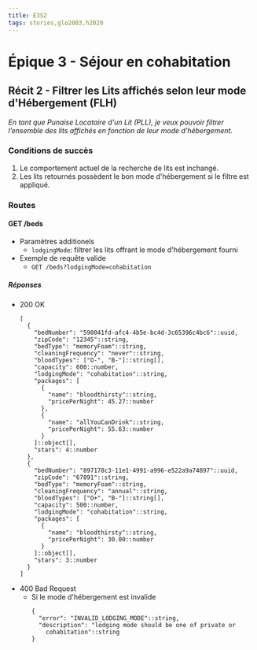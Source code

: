 ```yaml
---
title: E3S2
tags: stories,glo2003,h2020
---
```


# Épique 3 - Séjour en cohabitation

## Récit 2 - Filtrer les Lits affichés selon leur mode d'Hébergement (FLH)

_En tant que Punaise Locataire d'un Lit (PLL), je veux pouvoir filtrer l’ensemble des lits affichés en fonction de leur mode d'hébergement._

### Conditions de succès

1. Le comportement actuel de la recherche de lits est inchangé.
1. Les lits retournés possèdent le bon mode d'hébergement si le filtre est appliqué.

### Routes

#### GET /beds

- Paramètres additionels
  - `lodgingMode`: filtrer les lits offrant le mode d'hébergement fourni
- Exemple de requête valide
  - `GET /beds?lodgingMode=cohabitation`

##### Réponses

- 200 OK
  ```{json}
  [
    {
      "bedNumber": "590041fd-afc4-4b5e-bc4d-3c65396c4bc6"::uuid,
      "zipCode": "12345"::string,
      "bedType": "memoryFoam"::string,
      "cleaningFrequency": "never"::string,
      "bloodTypes": ["O-", "B-"]::string[],
      "capacity": 600::number,
      "lodgingMode": "cohabitation"::string,
      "packages": [
        {
          "name": "bloodthirsty"::string,
          "pricePerNight": 45.27::number
        },
        {
          "name": "allYouCanDrink"::string,
          "pricePerNight": 55.63::number
        }
      ]::object[],
      "stars": 4::number
    },
    {
      "bedNumber": "897178c3-11e1-4991-a996-e522a9a74897"::uuid,
      "zipCode": "67891"::string,
      "bedType": "memoryFoam"::string,
      "cleaningFrequency": "annual"::string,
      "bloodTypes": ["O+", "B-"]::string[],
      "capacity": 500::number,
      "lodgingMode": "cohabitation"::string,
      "packages": [
        {
          "name": "bloodthirsty"::string,
          "pricePerNight": 30.00::number
        }
      ]::object[],
      "stars": 3::number
    }
  ]
  ```
- 400 Bad Request
  - Si le mode d'hébergement est invalide
    ```{json}
    {
      "error": "INVALID_LODGING_MODE"::string,
      "description": "lodging mode should be one of private or 
        cohabitation"::string
    }
    ```
